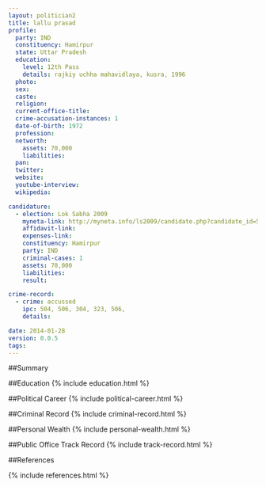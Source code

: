 ```yaml
---
layout: politician2
title: lallu prasad
profile: 
  party: IND
  constituency: Hamirpur
  state: Uttar Pradesh
  education: 
    level: 12th Pass
    details: rajkiy uchha mahavidlaya, kusra, 1996
  photo: 
  sex: 
  caste: 
  religion: 
  current-office-title: 
  crime-accusation-instances: 1
  date-of-birth: 1972
  profession: 
  networth: 
    assets: 70,000
    liabilities: 
  pan: 
  twitter: 
  website: 
  youtube-interview: 
  wikipedia: 

candidature: 
  - election: Lok Sabha 2009
    myneta-link: http://myneta.info/ls2009/candidate.php?candidate_id=5693
    affidavit-link: 
    expenses-link: 
    constituency: Hamirpur 
    party: IND
    criminal-cases: 1
    assets: 70,000
    liabilities: 
    result:  

crime-record: 
  - crime: accussed
    ipc: 504, 506, 304, 323, 506,
    details:  

date: 2014-01-28
version: 0.0.5
tags: 
---
```

##Summary


##Education
{% include education.html %}


##Political Career
{% include political-career.html %}


##Criminal Record
{% include criminal-record.html %}


##Personal Wealth
{% include personal-wealth.html %}


##Public Office Track Record
{% include track-record.html %}


##References


{% include references.html %}